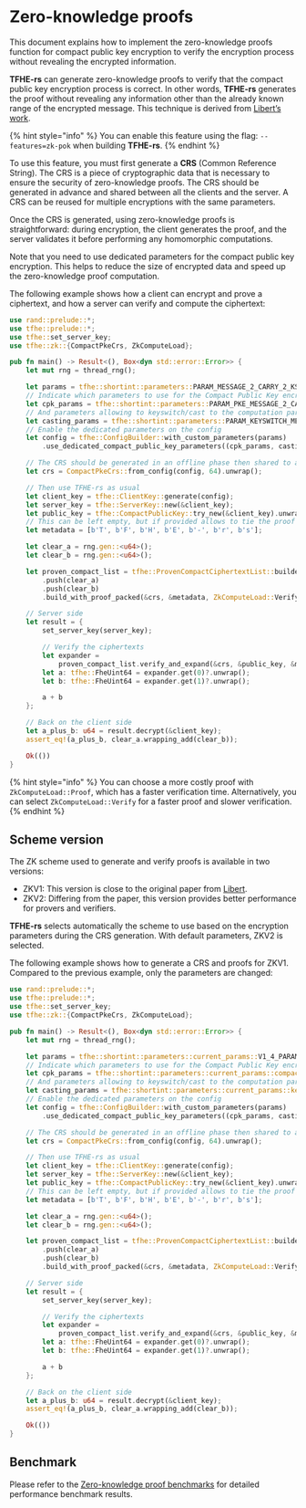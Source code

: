 # Zero-knowledge proofs

This document explains how to implement the zero-knowledge proofs function for compact public key encryption to verify the encryption process without revealing the encrypted information.

**TFHE-rs** can generate zero-knowledge proofs to verify that the compact public key encryption process is correct. In other words, **TFHE-rs** generates the proof without revealing any information other than the already known range of the encrypted message. This technique is derived from [Libert’s work](https://eprint.iacr.org/2023/800).

{% hint style="info" %}
You can enable this feature using the flag: `--features=zk-pok` when building **TFHE-rs**.
{% endhint %}

To use this feature, you must first generate a **CRS** (Common Reference String). The CRS is a piece of cryptographic data that is necessary to ensure the security of zero-knowledge proofs. The CRS should be generated in advance and shared between all the clients and the server. A CRS can be reused for multiple encryptions with the same parameters.

Once the CRS is generated, using zero-knowledge proofs is straightforward: during encryption, the client generates the proof, and the server validates it before performing any homomorphic computations.

Note that you need to use dedicated parameters for the compact public key encryption. This helps to reduce the size of encrypted data and speed up the zero-knowledge proof computation.

The following example shows how a client can encrypt and prove a ciphertext, and how a server can verify and compute the ciphertext:

```rust
use rand::prelude::*;
use tfhe::prelude::*;
use tfhe::set_server_key;
use tfhe::zk::{CompactPkeCrs, ZkComputeLoad};

pub fn main() -> Result<(), Box<dyn std::error::Error>> {
    let mut rng = thread_rng();

    let params = tfhe::shortint::parameters::PARAM_MESSAGE_2_CARRY_2_KS_PBS_TUNIFORM_2M128;
    // Indicate which parameters to use for the Compact Public Key encryption
    let cpk_params = tfhe::shortint::parameters::PARAM_PKE_MESSAGE_2_CARRY_2_KS_PBS_TUNIFORM_2M128;
    // And parameters allowing to keyswitch/cast to the computation parameters.
    let casting_params = tfhe::shortint::parameters::PARAM_KEYSWITCH_MESSAGE_2_CARRY_2_KS_PBS_TUNIFORM_2M128;
    // Enable the dedicated parameters on the config
    let config = tfhe::ConfigBuilder::with_custom_parameters(params)
        .use_dedicated_compact_public_key_parameters((cpk_params, casting_params)).build();

    // The CRS should be generated in an offline phase then shared to all clients and the server
    let crs = CompactPkeCrs::from_config(config, 64).unwrap();

    // Then use TFHE-rs as usual
    let client_key = tfhe::ClientKey::generate(config);
    let server_key = tfhe::ServerKey::new(&client_key);
    let public_key = tfhe::CompactPublicKey::try_new(&client_key).unwrap();
    // This can be left empty, but if provided allows to tie the proof to arbitrary data
    let metadata = [b'T', b'F', b'H', b'E', b'-', b'r', b's'];

    let clear_a = rng.gen::<u64>();
    let clear_b = rng.gen::<u64>();

    let proven_compact_list = tfhe::ProvenCompactCiphertextList::builder(&public_key)
        .push(clear_a)
        .push(clear_b)
        .build_with_proof_packed(&crs, &metadata, ZkComputeLoad::Verify)?;

    // Server side
    let result = {
        set_server_key(server_key);

        // Verify the ciphertexts
        let expander =
            proven_compact_list.verify_and_expand(&crs, &public_key, &metadata)?;
        let a: tfhe::FheUint64 = expander.get(0)?.unwrap();
        let b: tfhe::FheUint64 = expander.get(1)?.unwrap();

        a + b
    };

    // Back on the client side
    let a_plus_b: u64 = result.decrypt(&client_key);
    assert_eq!(a_plus_b, clear_a.wrapping_add(clear_b));

    Ok(())
}
```

{% hint style="info" %}
You can choose a more costly proof with `ZkComputeLoad::Proof`, which has a faster verification time. Alternatively, you can select `ZkComputeLoad::Verify` for a faster proof and slower verification.
{% endhint %}

## Scheme version

The ZK scheme used to generate and verify proofs is available in two versions:

* ZKV1: This version is close to the original paper from [Libert](https://eprint.iacr.org/2023/800).
* ZKV2: Differing from the paper, this version provides better performance for provers and verifiers.

**TFHE-rs** selects automatically the scheme to use based on the encryption parameters during the CRS generation. With default parameters, ZKV2 is selected.

The following example shows how to generate a CRS and proofs for ZKV1. Compared to the previous example, only the parameters are changed:

```rust
use rand::prelude::*;
use tfhe::prelude::*;
use tfhe::set_server_key;
use tfhe::zk::{CompactPkeCrs, ZkComputeLoad};

pub fn main() -> Result<(), Box<dyn std::error::Error>> {
    let mut rng = thread_rng();

    let params = tfhe::shortint::parameters::current_params::V1_4_PARAM_MESSAGE_2_CARRY_2_KS_PBS_TUNIFORM_2M128;
    // Indicate which parameters to use for the Compact Public Key encryption
    let cpk_params = tfhe::shortint::parameters::current_params::compact_public_key_only::p_fail_2_minus_128::ks_pbs::V1_4_PARAM_PKE_TO_SMALL_MESSAGE_2_CARRY_2_KS_PBS_TUNIFORM_2M128_ZKV1;
    // And parameters allowing to keyswitch/cast to the computation parameters.
    let casting_params = tfhe::shortint::parameters::current_params::key_switching::p_fail_2_minus_128::ks_pbs::V1_4_PARAM_KEYSWITCH_PKE_TO_SMALL_MESSAGE_2_CARRY_2_KS_PBS_TUNIFORM_2M128_ZKV1;
    // Enable the dedicated parameters on the config
    let config = tfhe::ConfigBuilder::with_custom_parameters(params)
        .use_dedicated_compact_public_key_parameters((cpk_params, casting_params)).build();

    // The CRS should be generated in an offline phase then shared to all clients and the server
    let crs = CompactPkeCrs::from_config(config, 64).unwrap();

    // Then use TFHE-rs as usual
    let client_key = tfhe::ClientKey::generate(config);
    let server_key = tfhe::ServerKey::new(&client_key);
    let public_key = tfhe::CompactPublicKey::try_new(&client_key).unwrap();
    // This can be left empty, but if provided allows to tie the proof to arbitrary data
    let metadata = [b'T', b'F', b'H', b'E', b'-', b'r', b's'];

    let clear_a = rng.gen::<u64>();
    let clear_b = rng.gen::<u64>();

    let proven_compact_list = tfhe::ProvenCompactCiphertextList::builder(&public_key)
        .push(clear_a)
        .push(clear_b)
        .build_with_proof_packed(&crs, &metadata, ZkComputeLoad::Verify)?;

    // Server side
    let result = {
        set_server_key(server_key);

        // Verify the ciphertexts
        let expander =
            proven_compact_list.verify_and_expand(&crs, &public_key, &metadata)?;
        let a: tfhe::FheUint64 = expander.get(0)?.unwrap();
        let b: tfhe::FheUint64 = expander.get(1)?.unwrap();

        a + b
    };

    // Back on the client side
    let a_plus_b: u64 = result.decrypt(&client_key);
    assert_eq!(a_plus_b, clear_a.wrapping_add(clear_b));

    Ok(())
}
```

## Benchmark

Please refer to the [Zero-knowledge proof benchmarks](../../getting-started/benchmarks/zk-proof-benchmarks.md) for detailed performance benchmark results.
